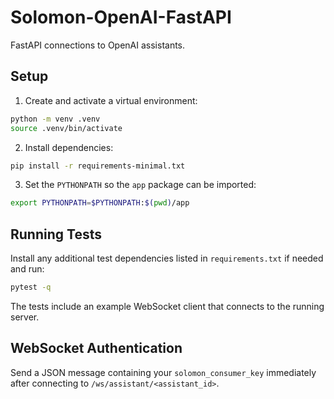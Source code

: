 # Solomon-OpenAI-FastAPI

FastAPI connections to OpenAI assistants.

## Setup

1. Create and activate a virtual environment:

```bash
python -m venv .venv
source .venv/bin/activate
```

2. Install dependencies:

```bash
pip install -r requirements-minimal.txt
```

3. Set the `PYTHONPATH` so the `app` package can be imported:

```bash
export PYTHONPATH=$PYTHONPATH:$(pwd)/app
```

## Running Tests

Install any additional test dependencies listed in `requirements.txt` if needed and run:

```bash
pytest -q
```

The tests include an example WebSocket client that connects to the running server.

## WebSocket Authentication

Send a JSON message containing your `solomon_consumer_key` immediately after connecting to `/ws/assistant/<assistant_id>`.
